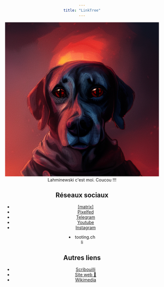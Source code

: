 ```yaml
---
title: "LinkTree"
---
```

<style>
body {
  text-align: center;
}
header, H1 {
    display: none;
}
main a {
  background-color: #888;
  padding: 15px;
  margint: 15px;
  width: 80%;
  text-align: center;
  border: 1px solid #d87c4bff;;
  border-radius: 16px;
  text-decoration: none
}
main ul {
  list-style-type: none;
  text-decoration: none;
  display: inline-block;
  margin: 15px;
  padding: 0;
  min-width: 350px;
  text-align: center
}

main li a {
  display: inline-block;
  font-size: 18px;
  color: #000;
  padding: 16px;
  text-decoration: none;
  text-align: center;
  text-decoration: none
}

main img {
  border-radius: 50%;
  max-width: 250px;
  display: block;
  margin-left: auto;
  margin-right: auto
}

/* Change the link color on hover */
main li a:hover {
  background-color: #555;
  color: #d87c4bff;
}
</style>

![Chien une sorte de proto-punk cohérent](images/chien.png)
Lahminewski c'est moi. Coucou !!!

## Réseaux sociaux
* [[matrix]](https://matrix.to/#/#Lahminewski-lab:matrix.org)
* [Pixelfed](https://pixelfed.social/lahminewski.lab)
* [Telegram](https://t.me/lahminewskiLab)
* [Youtube](https://www.youtube.com/channel/UCZmTqaH_rHzGMmqvnW2eaTg)
* [Instagram](https://www.instagram.com/lahminewski.lab/)
<li><a rel="me" href="https://tooting.ch/@lahminewski"></a>tooting.ch</li>li


## Autres liens
* [Scribouilli](https://lahminewski.github.io/note/)
* [Site web 🐝](https://lahminewski-lab.net/)
* [Wikimedia](http://commons.wikimedia.org/wiki/User:Lahminewski_Lab)
